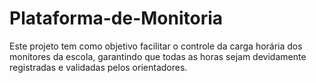 # Plataforma-de-Monitoria
Este projeto tem como objetivo facilitar o controle da carga horária dos monitores da escola, garantindo que todas as horas sejam devidamente registradas e validadas pelos orientadores.
